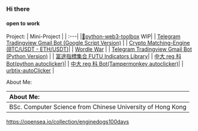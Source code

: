 ### Hi there
#### open to work  
Project:
| Mini-Project |
| :---|
|[🚧python-web3-toolbox](https://github.com/ruggedev/python-web3-toolbox) WIP|
| [Telegram Tradingview Gmail Bot (Google Script Version)](https://github.com/umzr/Telegram-Gmail-Bot-Google-Script-Version-) |
| [Crypto Matching-Engine (BTC/USDT - ETH/USDT)](https://github.com/umzr/demo-Matching-Engine)|
| [Wordle War](https://github.com/DoubleSpicy/wordle_war-) |
| [Telegram Tradingview Gmail Bot (Python Version)](https://github.com/umzr/Telegram-Tradingview-Gmail-Bot--Google-Script-Version-) |
| [富途指標集合 FUTU Indicators Library](https://github.com/umzr/FUTU-Indicators-Library)|
| [中大 reg 科 Bot(python autoclicker)](https://github.com/umzr/CUHK-REG-4-AUTO-Clicker)|
| [中大 reg 科 Bot(Tampermonkey autoclicker)](https://github.com/umzr/CUHK-CUSIS-AUTO-Reg)|
| [urbtix-autoClicker](https://github.com/umzr/urbtix-autoClicker) |

About Me:

| About Me:                                                  |
| :--------------------------------------------------------- |
| BSc. Computer Science from Chinese University of Hong Kong |

https://opensea.io/collection/enginedogs100days
